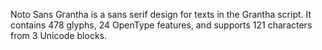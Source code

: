 Noto Sans Grantha is a sans serif design for texts in the Grantha script. It contains 478 glyphs, 24 OpenType features, and supports 121 characters from 3 Unicode blocks.